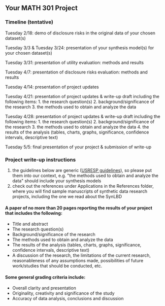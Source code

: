 ## Your MATH 301 Project

### Timeline (tentative)

Tuesday 2/18: demo of disclosure risks in the original data of your chosen dataset(s)

Tuesday 3/3 \& Tuesday 3/24: presentation of your synthesis model(s) for your chosen dataset(s)

Tuesday 3/31: presentation of utility evaluation: methods and results

Tuesday 4/7: presentation of disclosure risks evaluation: methods and results

Tuesday 4/14: presentation of project updates

Tuesday 4/21: presentation of project updates & write-up draft including the following items: 
    1. the research question(s)
    2. background/significance of the research
    3. the methods used to obtain and analyze the data
    
Tuesday 4/28: presentation of project updates & write-up draft including the following items:
    1. the research question(s)
    2. background/significance of the research
    3. the methods used to obtain and analyze the data 
    4. the results of the analysis (tables, charts, graphs, significance, confidence intervals, descriptive text)
    
Tuesday 5/5: final presentation of your project & submission of write-up


### Project write-up instructions
1. the guidelines below are generic ([USRESP guidelines](https://www.causeweb.org/usproc/usresp)), so please put them into our context, e.g. "the methods used to obtain and analyze the data" should include your synthesis models
2. check out the references under Applications in the References folder, where you will find sample manuscripts of synthetic data research projects, including the one we read about the SynLBD

#### A paper of no more than 20 pages reporting the results of your project that includes the following:
- Title and abstract
- The research question(s)
- Background/significance of the research
- The methods used to obtain and analyze the data
- The results of the analysis (tables, charts, graphs, significance, confidence intervals, descriptive text)
- A discussion of the research, the limitations of the current research, reasonableness of any assumptions made, possibilities of future work/studies that should be conducted, etc.


#### Some general grading criteria include:
- Overall clarity and presentation
- Originality, creativity and significance of the study
- Accuracy of data analysis, conclusions and discussion
